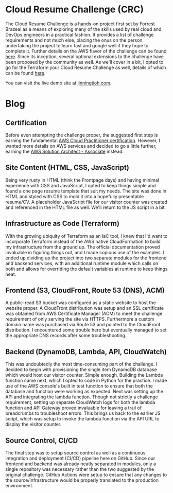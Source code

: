 <!-- About the Project -->
# Cloud Resume Challenge (CRC)
The Cloud Resume Challenge is a hands-on project first set by Forrest Brazeal as a means of exploring many of the skills used by real cloud and DevOps engineers in a practical fashion. It provides a list of challenge requirements and not much else, placing the onus on the person undertaking the project to learn fast and google well if they hope to complete it. Further details on the AWS flavor of the challenge can be found [here](https://cloudresumechallenge.dev/docs/the-challenge/aws/). Since its inception, several optional extensions to the challenge have been proposed by the community as well. As we'll cover in a bit, I opted to go for the Terraform your Cloud Resume Challenge as well, details of which can be found [here](https://cloudresumechallenge.dev/docs/extensions/terraform-getting-started/).

You can visit the live demo site at [jinningtioh.com](https://jinningtioh.com).

<!-- Blog -->
# Blog
## Certification
Before even attempting the challenge proper, the suggested first step is earning the fundamental [AWS Cloud Practitioner certification](https://aws.amazon.com/certification/certified-cloud-practitioner/). However, I wanted more details on AWS services and decided to go a little further, earning the [AWS Solution Architect - Associate](https://aws.amazon.com/certification/certified-solutions-architect-associate/) instead.

## Site Content (HTML, CSS, JavaScript)
Being very rusty in HTML (think the Frontpage days) and having minimal experience with CSS and JavaScript, I opted to keep things simple and found a one page resume template that suit my needs. The site was done in HTML and styled with CSS to mold it into a hopefully presentable resume/CV. A placeholder JavaScript file for our visitor counter was created and referenced in the HTML file as well. We'll return to the JS script in a bit.

## Infrastructure as Code (Terraform)
With the growing ubiquity of Terraform as an IaC tool, I knew that I'd want to incorporate Terraform instead of the AWS native CloudFormation to build my infrastructure from the ground up. The official documentation proved invaluable in figuring things out, and I made copious use of the examples. I ended up dividing up the project into two separate modules for the frontend and backend services, with an additional runtime module which calls on both and allows for overriding the default variables at runtime to keep things neat.

## Frontend (S3, CloudFront, Route 53 (DNS), ACM)
A public-read S3 bucket was configured as a static website to host the website proper. A CloudFront distribution was setup and an SSL certificate was obtained from AWS Certificate Manager (ACM) to meet the challenge requirement of only serving the site via HTTPS. Furthermore a custom domain name was purchased via Route 53 and pointed to the CloudFront distribution. I encountered some trouble here but eventually managed to set the appropriate DNS records after some troubleshooting.

## Backend (DynamoDB, Lambda, API, CloudWatch)
This was undoubtedly the most time-consuming part of the challenge. I decided to begin with provisioning the single item DynamoDB database which would host our visitor counter. Simple enough. Building the Lambda function came next, which I opted to code in Python for the practice. I made use of the AWS console's built in test function to ensure that both the database and function were working as expected. Next was setting up the API and integrating the lambda function. Though not strictly a challenge requirement, setting up separate CloudWatch logs for both the lambda function and API Gateway proved invaluable for leaving a trail of breadcrumbs to troubleshoot errors. This brings us back to the earlier JS script, which was setup to invoke the lambda function via the API URL to display the visitor counter.

## Source Control, CI/CD
The final step was to setup source control as well as a continuous integration and deployment (CI/CD) pipeline here on GitHub. Since our frontend and backend was already neatly separated in modules, only a single repository was necessary rather than the two suggested by the original challenge. GitHub Actions were setup to ensure that any changes to the source/infrastructure would be properly translated to the production environment.
